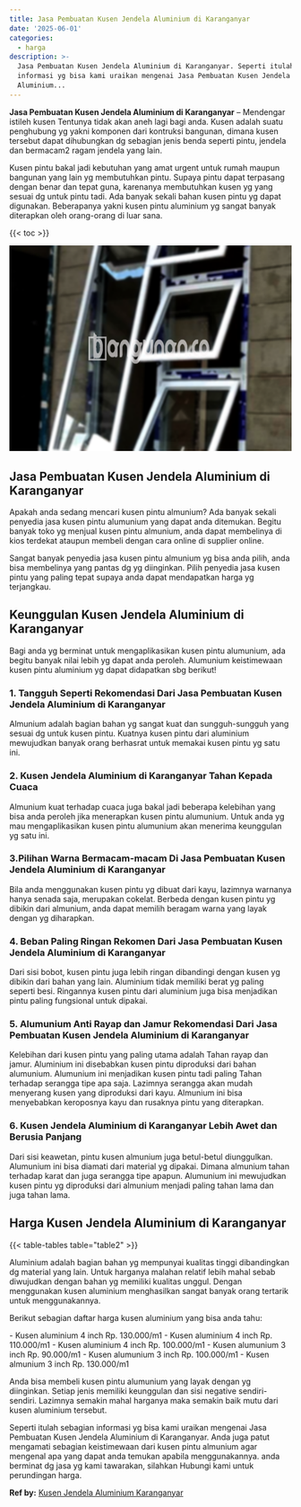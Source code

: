 ```yaml
---
title: Jasa Pembuatan Kusen Jendela Aluminium di Karanganyar
date: '2025-06-01'
categories:
  - harga
description: >-
  Jasa Pembuatan Kusen Jendela Aluminium di Karanganyar. Seperti itulah sebagian
  informasi yg bisa kami uraikan mengenai Jasa Pembuatan Kusen Jendela
  Aluminium...
---
```


**Jasa Pembuatan Kusen Jendela Aluminium di Karanganyar** – Mendengar istileh kusen Tentunya tidak akan aneh lagi bagi anda. Kusen adalah suatu penghubung yg yakni komponen dari kontruksi bangunan, dimana kusen tersebut dapat dihubungkan dg sebagian jenis benda seperti pintu, jendela dan bermacam2 ragam jendela yang lain.

Kusen pintu bakal jadi kebutuhan yang amat urgent untuk rumah maupun bangunan yang lain yg membutuhkan pintu. Supaya pintu dapat terpasang dengan benar dan tepat guna, karenanya membutuhkan kusen yg yang sesuai dg untuk pintu tadi. Ada banyak sekali bahan kusen pintu yg dapat digunakan. Beberapanya yakni kusen pintu aluminium yg sangat banyak diterapkan oleh orang-orang di luar sana.

{{< toc >}}

![Jasa Pembuatan Kusen Jendela Aluminium di Karanganyar](/images/harga-kusen-jendela-alumunium-28.png)

## Jasa Pembuatan Kusen Jendela Aluminium di Karanganyar

Apakah anda sedang mencari kusen pintu almunium? Ada banyak sekali penyedia jasa kusen pintu alumunium yang dapat anda ditemukan. Begitu banyak toko yg menjual kusen pintu almunium, anda dapat membelinya di kios terdekat ataupun membeli dengan cara online di supplier online.

Sangat banyak penyedia jasa kusen pintu almunium yg bisa anda pilih, anda bisa membelinya yang pantas dg yg diinginkan. Pilih penyedia jasa kusen pintu yang paling tepat supaya anda dapat mendapatkan harga yg terjangkau.

## Keunggulan Kusen Jendela Aluminium di Karanganyar

Bagi anda yg berminat untuk mengaplikasikan kusen pintu alumunium, ada begitu banyak nilai lebih yg dapat anda peroleh. Alumunium keistimewaan kusen pintu aluminium yg dapat didapatkan sbg berikut!

### 1\. Tangguh Seperti Rekomendasi Dari Jasa Pembuatan Kusen Jendela Aluminium di Karanganyar

Almunium adalah bagian bahan yg sangat kuat dan sungguh-sungguh yang sesuai dg untuk kusen pintu. Kuatnya kusen pintu dari aluminium mewujudkan banyak orang berhasrat untuk memakai kusen pintu yg satu ini.

### 2\. Kusen Jendela Aluminium di Karanganyar Tahan Kepada Cuaca

Almunium kuat terhadap cuaca juga bakal jadi beberapa kelebihan yang bisa anda peroleh jika menerapkan kusen pintu alumunium. Untuk anda yg mau mengaplikasikan kusen pintu alumunium akan menerima keunggulan yg satu ini.

### 3.Pilihan Warna Bermacam-macam Di Jasa Pembuatan Kusen Jendela Aluminium di Karanganyar

Bila anda menggunakan kusen pintu yg dibuat dari kayu, lazimnya warnanya hanya senada saja, merupakan cokelat. Berbeda dengan kusen pintu yg dibikin dari almunium, anda dapat memilih beragam warna yang layak dengan yg diharapkan.

### 4\. Beban Paling Ringan Rekomen Dari Jasa Pembuatan Kusen Jendela Aluminium di Karanganyar

Dari sisi bobot, kusen pintu juga lebih ringan dibandingi dengan kusen yg dibikin dari bahan yang lain. Aluminium tidak memiliki berat yg paling seperti besi. Ringannya kusen pintu dari aluminium juga bisa menjadikan pintu paling fungsional untuk dipakai.

### 5\. Alumunium Anti Rayap dan Jamur Rekomendasi Dari Jasa Pembuatan Kusen Jendela Aluminium di Karanganyar

Kelebihan dari kusen pintu yang paling utama adalah Tahan rayap dan jamur. Aluminium ini disebabkan kusen pintu diproduksi dari bahan alumunium. Alumunium ini menjadikan kusen pintu tadi paling Tahan terhadap serangga tipe apa saja. Lazimnya serangga akan mudah menyerang kusen yang diproduksi dari kayu. Almunium ini bisa menyebabkan keroposnya kayu dan rusaknya pintu yang diterapkan.

### 6\. Kusen Jendela Aluminium di Karanganyar Lebih Awet dan Berusia Panjang

Dari sisi keawetan, pintu kusen almunium juga betul-betul diunggulkan. Alumunium ini bisa diamati dari material yg dipakai. Dimana almunium tahan terhadap karat dan juga serangga tipe apapun. Alumunium ini mewujudkan kusen pintu yg diproduksi dari almunium menjadi paling tahan lama dan juga tahan lama.

## Harga Kusen Jendela Aluminium di Karanganyar

{{< table-tables table="table2" >}}

Aluminium adalah bagian bahan yg mempunyai kualitas tinggi dibandingkan dg material yang lain. Untuk harganya malahan relatif lebih mahal sebab diwujudkan dengan bahan yg memiliki kualitas unggul. Dengan menggunakan kusen aluminium menghasilkan sangat banyak orang tertarik untuk menggunakannya.

Berikut sebagian daftar harga kusen aluminium yang bisa anda tahu:

\- Kusen aluminium 4 inch Rp. 130.000/m1 - Kusen aluminium 4 inch Rp. 110.000/m1 - Kusen aluminium 4 inch Rp. 100.000/m1 - Kusen alumunium 3 inch Rp. 90.000/m1 - Kusen alumunium 3 inch Rp. 100.000/m1 - Kusen almunium 3 inch Rp. 130.000/m1

Anda bisa membeli kusen pintu alumunium yang layak dengan yg diinginkan. Setiap jenis memiliki keunggulan dan sisi negative sendiri-sendiri. Lazimnya semakin mahal harganya maka semakin baik mutu dari kusen aluminium tersebut.

Seperti itulah sebagian informasi yg bisa kami uraikan mengenai Jasa Pembuatan Kusen Jendela Aluminium di Karanganyar. Anda juga patut mengamati sebagian keistimewaan dari kusen pintu almunium agar mengenal apa yang dapat anda temukan apabila menggunakannya. anda berminat dg jasa yg kami tawarakan, silahkan Hubungi kami untuk perundingan harga.

**Ref by:** [Kusen Jendela Aluminium Karanganyar](https://id.wikipedia.org/wiki/Kusen)
